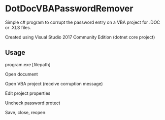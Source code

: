 # DotDocVBAPasswordRemover


Simple c# program to corrupt the password entry on a VBA project for .DOC or .XLS files.

Created using Visual Studio 2017 Community Edition (dotnet core project)

## Usage

program.exe [filepath]

Open document

Open VBA project (receive corruption message)

Edit project properties

Uncheck password protect

Save, close, reopen
